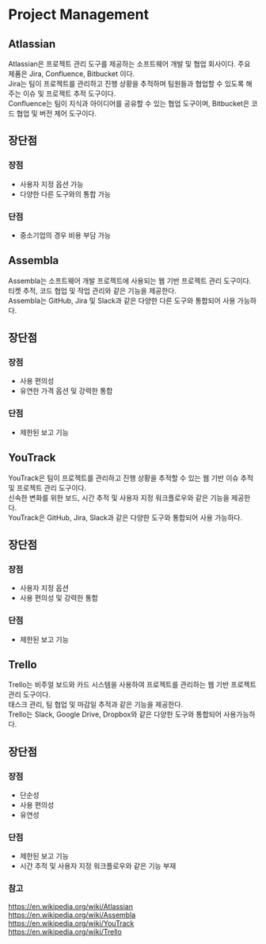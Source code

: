 # Project Management
## Atlassian
Atlassian은 프로젝트 관리 도구를 제공하는 소프트웨어 개발 및 협업 회사이다. 주요 제품은 Jira, Confluence, Bitbucket 이다.    
Jira는 팀이 프로젝트를 관리하고 진행 상황을 추적하며 팀원들과 협업할 수 있도록 해주는 이슈 및 프로젝트 추적 도구이다.   
Confluence는 팀이 지식과 아이디어를 공유할 수 있는 협업 도구이며, Bitbucket은 코드 협업 및 버전 제어 도구이다. 

## 장단점
### 장점
* 사용자 지정 옵션 가능
* 다양한 다른 도구와의 통합 가능

### 단점
* 중소기업의 경우 비용 부담 가능

## Assembla
Assembla는 소프트웨어 개발 프로젝트에 사용되는 웹 기반 프로젝트 관리 도구이다.     
티켓 추적, 코드 협업 및 작업 관리와 같은 기능을 제공한다.   
Assembla는 GitHub, Jira 및 Slack과 같은 다양한 다른 도구와 통합되어 사용 가능하다.

## 장단점
### 장점
* 사용 편의성 
* 유연한 가격 옵션 및 강력한 통합

### 단점
* 제한된 보고 기능

## YouTrack
YouTrack은 팀이 프로젝트를 관리하고 진행 상황을 추적할 수 있는 웹 기반 이슈 추적 및 프로젝트 관리 도구이다.   
신속한 변화를 위한 보드, 시간 추적 및 사용자 지정 워크플로우와 같은 기능을 제공한다.     
YouTrack은 GitHub, Jira, Slack과 같은 다양한 도구와 통합되어 사용 가능하다.   

## 장단점
### 장점
* 사용자 지정 옵션
* 사용 편의성 및 강력한 통합

### 단점
* 제한된 보고 기능

## Trello
Trello는 비주얼 보드와 카드 시스템을 사용하여 프로젝트를 관리하는 웹 기반 프로젝트 관리 도구이다.     
태스크 관리, 팀 협업 및 마감일 추적과 같은 기능을 제공한다.    
Trello는 Slack, Google Drive, Dropbox와 같은 다양한 도구와 통합되어 사용가능하다. 

## 장단점
### 장점
* 단순성 
* 사용 편의성 
* 유연성
### 단점
* 제한된 보고 기능 
* 시간 추적 및 사용자 지정 워크플로우와 같은 기능 부재
### 참고
https://en.wikipedia.org/wiki/Atlassian    
https://en.wikipedia.org/wiki/Assembla   
https://en.wikipedia.org/wiki/YouTrack    
https://en.wikipedia.org/wiki/Trello   


